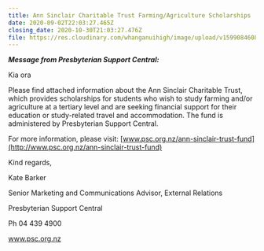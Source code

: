 ```yaml
---
title: Ann Sinclair Charitable Trust Farming/Agriculture Scholarships
date: 2020-09-02T22:03:27.465Z
closing_date: 2020-10-30T21:03:27.476Z
file: https://res.cloudinary.com/whanganuihigh/image/upload/v1599084608/Careers%20and%20Vocational/03.09.2020_-_Ann_Sinclair_Trust_Poster.pdf
---
```

***Message from Presbyterian Support Central:***

Kia ora

Please find attached information about the Ann Sinclair Charitable Trust, which provides scholarships for students who wish to study farming and/or agriculture at a tertiary level and are seeking financial support for their education or study-related travel and accommodation. The fund is administered by Presbyterian Support Central.

For more information, please visit: [www.psc.org.nz/ann-sinclair-trust-fund](http://www.psc.org.nz/ann-sinclair-trust-fund)

Kind regards,

Kate Barker

Senior Marketing and Communications Advisor, External Relations

Presbyterian Support Central

Ph 04 439 4900

www.psc.org.nz
